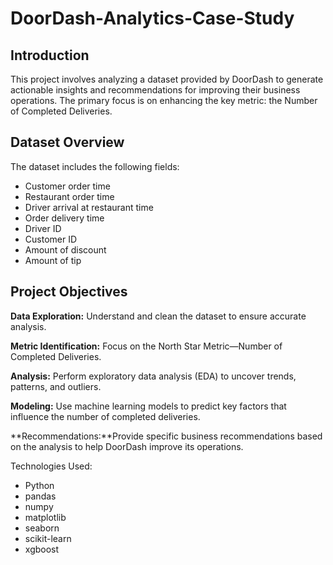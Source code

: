 # DoorDash-Analytics-Case-Study

## Introduction
This project involves analyzing a dataset provided by DoorDash to generate actionable insights and recommendations for improving their business operations. The primary focus is on enhancing the key metric: the Number of Completed Deliveries.

## Dataset Overview
The dataset includes the following fields:
* Customer order time
* Restaurant order time
* Driver arrival at restaurant time
* Order delivery time
* Driver ID
* Customer ID
* Amount of discount
* Amount of tip

## Project Objectives
**Data Exploration:** Understand and clean the dataset to ensure accurate analysis.

**Metric Identification:** Focus on the North Star Metric—Number of Completed Deliveries.

**Analysis:** Perform exploratory data analysis (EDA) to uncover trends, patterns, and outliers.

**Modeling:** Use machine learning models to predict key factors that influence the number of completed deliveries.

**Recommendations:**Provide specific business recommendations based on the analysis to help DoorDash improve its operations.

Technologies Used:
* Python
* pandas
*  numpy
*  matplotlib
*  seaborn
*  scikit-learn
*  xgboost
